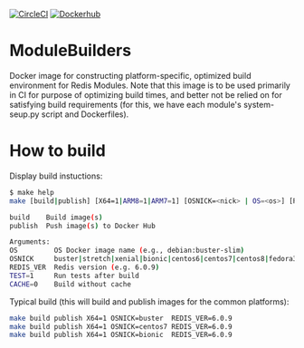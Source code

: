 [![CircleCI](https://circleci.com/gh/RedisLabsModules/ModuleBuilders/tree/master.svg?style=svg)](https://circleci.com/gh/RedisLabsModules/ModuleBuilders/tree/master)
[![Dockerhub](https://img.shields.io/badge/dockerhub-rmbuilder-blue)](https://hub.docker.com/r/redisfab/rmbuilder/tags) 

# ModuleBuilders
Docker image for constructing platform-specific, optimized build environment for Redis Modules.
Note that this image is to be used primarily in CI for purpose of optimizing build times, and better not be relied on for satisfying build requirements (for this, we have each module's system-seup.py script and Dockerfiles).

# How to build

Display build instuctions:
```sh
$ make help
make [build|publish] [X64=1|ARM8=1|ARM7=1] [OSNICK=<nick> | OS=<os>] [REDIS_VERSION=<ver>] [ARGS...]

build    Build image(s)
publish  Push image(s) to Docker Hub

Arguments:
OS         OS Docker image name (e.g., debian:buster-slim)
OSNICK     buster|stretch|xenial|bionic|centos6|centos7|centos8|fedora30
REDIS_VER  Redis version (e.g. 6.0.9)
TEST=1     Run tests after build
CACHE=0    Build without cache
```

Typical build (this will build and publish images for the common platforms):
```sh
make build publish X64=1 OSNICK=buster  REDIS_VER=6.0.9
make build publish X64=1 OSNICK=centos7 REDIS_VER=6.0.9
make build publish X64=1 OSNICK=bionic  REDIS_VER=6.0.9
```


